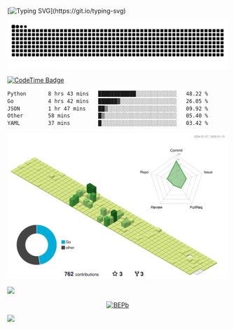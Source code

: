 [![Typing SVG](https://readme-typing-svg.demolab.com?font=JetBrains+Mono&duration=3000&center=true&vCenter=true&multiline=true&repeat=false&width=800&height=80&lines=Welcome+to+KevinMatt's+workshop;Do+not+go+gentle+into+that+good+night.)](https://git.io/typing-svg)

![snake-grid](https://raw.githubusercontent.com/kevinmatthe/kevinmatthe/output/github-contribution-grid-snake-dark.svg)

[![CodeTime Badge](https://img.shields.io/endpoint?style=flat-square&color=222&url=https%3A%2F%2Fapi.codetime.dev%2Fshield%3Fid%3D30418%26project%3D%26in=0)](https://codetime.dev)

<!--START_SECTION:waka-->

```txt
Python       8 hrs 43 mins   ████████████░░░░░░░░░░░░░   48.22 %
Go           4 hrs 42 mins   ██████▓░░░░░░░░░░░░░░░░░░   26.05 %
JSON         1 hr 47 mins    ██▒░░░░░░░░░░░░░░░░░░░░░░   09.92 %
Other        58 mins         █▒░░░░░░░░░░░░░░░░░░░░░░░   05.40 %
YAML         37 mins         █░░░░░░░░░░░░░░░░░░░░░░░░   03.42 %
```

<!--END_SECTION:waka-->

<!--   profile-green-animate -->
![](./profile-3d-contrib/profile-green-animate.svg)

<!--  2d history skills -->
<img src="https://cr-skills-chart-widget.azurewebsites.net/api/api?username=kevinmatthe" width="auto"></img>

<p align="center"> 
<a href="https://github.com/ryo-ma/github-profile-trophy"><img src="https://github-profile-trophy.vercel.app/?username=kevinmatthe" alt="BEPb" /></a>
</p>

<img src="https://cr-ss-service.azurewebsites.net/api/ScreenShot?widget=summary&username=kevinmatthe" width="auto"></img>
